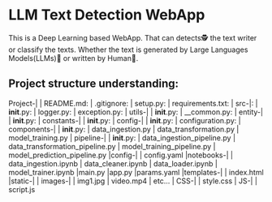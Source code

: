 # LLM Text Detection WebApp
This is a Deep Learning based WebApp. That can detects🕵️ the text writer or classify the texts. Whether the text is generated by Large Languages Models(LLMs)🤖 or written by Human👨.

## Project structure understanding:
Project-|
| README.md:
| .gitignore:
| setup.py: 
| requirements.txt:
| src-|: 
| __init__.py:
| logger.py: 
| exception.py:
| utils-|
| __init__.py:
| __common.py:
| entity-| 
| __init__.py:
| constants-|
| __init__.py:
| config-| 
| __init__.py:
| configuration.py:
| components-|
| __init__.py:
| data_ingestion.py
| data_transformation.py
| model_training.py
| pipeline-| 
| __init__.py:
| data_ingestion_pipeline.py
| data_transformation_pipeline.py
| model_training_pipeline.py
| model_prediction_pipeline.py
|config-|
| config.yaml
|notebooks-|
| data_ingestion.ipynb
| data_cleaner.ipynb
| data_loader.ipynb
| model_trainer.ipynb
|main.py
|app.py
|params.yaml
|templates-|
| index.html
|static-|
| images-|
| img1.jpg
| video.mp4
| etc...
| CSS-|
| style.css
| JS-|
| script.js




    